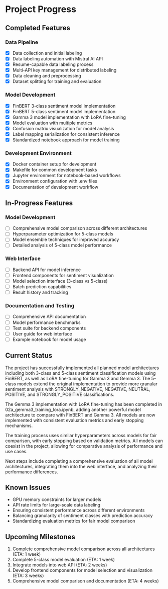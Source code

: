 # Project Progress

## Completed Features

### Data Pipeline
- [x] Data collection and initial labeling
- [x] Data labeling automation with Mistral AI API
- [x] Resume-capable data labeling process
- [x] Multi-API key management for distributed labeling
- [x] Data cleaning and preprocessing
- [x] Dataset splitting for training and evaluation

### Model Development
- [x] FinBERT 3-class sentiment model implementation
- [x] FinBERT 5-class sentiment model implementation
- [x] Gamma 3 model implementation with LoRA fine-tuning
- [x] Model evaluation with multiple metrics
- [x] Confusion matrix visualization for model analysis
- [x] Label mapping serialization for consistent inference
- [x] Standardized notebook approach for model training

### Development Environment
- [x] Docker container setup for development
- [x] Makefile for common development tasks
- [x] Jupyter environment for notebook-based workflows
- [x] Environment configuration with .env files
- [x] Documentation of development workflow

## In-Progress Features

### Model Development
- [ ] Comprehensive model comparison across different architectures
- [ ] Hyperparameter optimization for 5-class models
- [ ] Model ensemble techniques for improved accuracy
- [ ] Detailed analysis of 5-class model performance

### Web Interface
- [ ] Backend API for model inference
- [ ] Frontend components for sentiment visualization
- [ ] Model selection interface (3-class vs 5-class)
- [ ] Batch prediction capabilities
- [ ] Result history and tracking

### Documentation and Testing
- [ ] Comprehensive API documentation
- [ ] Model performance benchmarks
- [ ] Test suite for backend components
- [ ] User guide for web interface
- [ ] Example notebook for model usage

## Current Status

The project has successfully implemented all planned model architectures including both 3-class and 5-class sentiment classification models using FinBERT, as well as LoRA fine-tuning for Gamma 3 and Gemma 3. The 5-class models extend the original implementation to provide more granular sentiment analysis with STRONGLY_NEGATIVE, NEGATIVE, NEUTRAL, POSITIVE, and STRONGLY_POSITIVE classifications.

The Gemma 3 implementation with LoRA fine-tuning has been completed in 02a_gemma3_training_lora.ipynb, adding another powerful model architecture to compare with FinBERT and Gamma 3. All models are now implemented with consistent evaluation metrics and early stopping mechanisms.

The training process uses similar hyperparameters across models for fair comparison, with early stopping based on validation metrics. All models can coexist in the project, allowing for comparative analysis of performance and use cases.

Next steps include completing a comprehensive evaluation of all model architectures, integrating them into the web interface, and analyzing their performance differences.

## Known Issues

- GPU memory constraints for larger models
- API rate limits for large-scale data labeling
- Ensuring consistent performance across different environments
- Balancing granularity of sentiment classes with prediction accuracy
- Standardizing evaluation metrics for fair model comparison

## Upcoming Milestones

1. Complete comprehensive model comparison across all architectures (ETA: 1 week)
2. Complete 5-class model evaluation (ETA: 1 week)
3. Integrate models into web API (ETA: 2 weeks)
4. Develop frontend components for model selection and visualization (ETA: 3 weeks)
5. Comprehensive model comparison and documentation (ETA: 4 weeks)
